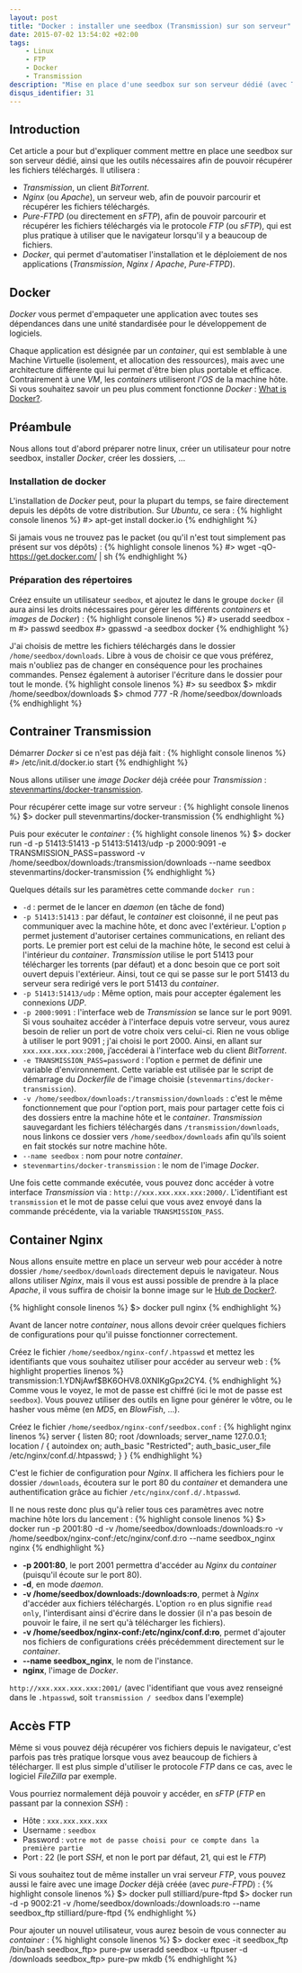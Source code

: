 ```yaml
---
layout: post
title: "Docker : installer une seedbox (Transmission) sur son serveur"
date: 2015-07-02 13:54:02 +02:00
tags:
    - Linux
    - FTP
    - Docker
    - Transmission
description: "Mise en place d'une seedbox sur son serveur dédié (avec Transmission). Utilisation de Docker qui permet d'automatiser l'installation et le déploiement de toutes nos applications (Transmission, Apache/Nginx, Pure-FTPD)."
disqus_identifier: 31
---
```


## Introduction

Cet article a pour but d'expliquer comment mettre en place une seedbox sur son serveur dédié, ainsi que les outils nécessaires afin de pouvoir récupérer les fichiers téléchargés. Il utilisera :

- *Transmission*, un client *BitTorrent*.
- *Nginx* (ou *Apache*), un serveur web, afin de pouvoir parcourir et récupérer les fichiers téléchargés.
- *Pure-FTPD* (ou directement en *sFTP*), afin de pouvoir parcourir et récupérer les fichiers téléchargés via le protocole *FTP* (ou *sFTP*), qui est plus pratique à utiliser que le navigateur lorsqu'il y a beaucoup de fichiers.
- *Docker*, qui permet d'automatiser l'installation et le déploiement de nos applications (*Transmission*, *Nginx* / *Apache*, *Pure-FTPD*).


## Docker

*Docker* vous permet d'empaqueter une application avec toutes ses dépendances dans une unité standardisée pour le développement de logiciels.

Chaque application est désignée par un *container*, qui est semblable à une Machine Virtuelle (isolement, et allocation des ressources), mais avec une architecture différente qui lui permet d'être bien plus portable et efficace.
Contrairement à une *VM*, les *containers* utiliseront *l'OS* de la machine hôte. Si vous souhaitez savoir un peu plus comment fonctionne *Docker* : [What is Docker?][what-is-docker].

## Préambule

Nous allons tout d'abord préparer notre linux, créer un utilisateur pour notre seedbox, installer *Docker*, créer les dossiers, ...

### Installation de docker

L'installation de *Docker* peut, pour la plupart du temps, se faire directement depuis les dépôts de votre distribution. Sur *Ubuntu*, ce sera :
{% highlight console linenos %}
#> apt-get install docker.io
{% endhighlight %}

Si jamais vous ne trouvez pas le packet (ou qu'il n'est tout simplement pas présent sur vos dépôts) :
{% highlight console linenos %}
#> wget -qO- https://get.docker.com/ | sh
{% endhighlight %}

### Préparation des répertoires

Créez ensuite un utilisateur `seedbox`, et ajoutez le dans le groupe `docker` (il aura ainsi les droits nécessaires pour gérer les différents *containers* et *images* de *Docker*) :
{% highlight console linenos %}
#> useradd seedbox -m
#> passwd seedbox
#> gpasswd -a seedbox docker
{% endhighlight %}

J'ai choisis de mettre les fichiers téléchargés dans le dossier `/home/seedbox/downloads`. Libre à vous de choisir ce que vous préférez, mais n'oubliez pas de changer en conséquence pour les prochaines commandes. Pensez également à autoriser l'écriture dans le dossier pour tout le monde.
{% highlight console linenos %}
#> su seedbox
$> mkdir /home/seedbox/downloads
$> chmod 777 -R /home/seedbox/downloads
{% endhighlight %}

## Contrainer Transmission

Démarrer *Docker* si ce n'est pas déjà fait :
{% highlight console linenos %}
#> /etc/init.d/docker.io start
{% endhighlight %}

Nous allons utiliser une *image Docker* déjà créée pour *Transmission* : [stevenmartins/docker-transmission][stevenmartins-docker-transmission].

Pour récupérer cette image sur votre serveur :
{% highlight console linenos %}
$> docker pull stevenmartins/docker-transmission
{% endhighlight %}

Puis pour exécuter le *container* :
{% highlight console linenos %}
$> docker run -d -p 51413:51413 -p 51413:51413/udp -p 2000:9091 -e TRANSMISSION_PASS=password -v /home/seedbox/downloads:/transmission/downloads --name seedbox stevenmartins/docker-transmission
{% endhighlight %}

Quelques détails sur les paramètres cette commande `docker run` :

- `-d` : permet de le lancer en *daemon* (en tâche de fond)
- `-p 51413:51413` : par défaut, le *container* est cloisonné, il ne peut pas communiquer avec la machine hôte, et donc avec l'extérieur. L'option `p` permet justement d'autoriser certaines communications, en reliant des ports. Le premier port est celui de la machine hôte, le second est celui à l'intérieur du *container*. *Transmission* utilise le port 51413 pour télécharger les torrents (par défaut) et a donc besoin que ce port soit ouvert depuis l'extérieur. Ainsi, tout ce qui se passe sur le port 51413 du serveur sera redirigé vers le port 51413 du *container*.
- `-p 51413:51413/udp` : Même option, mais pour accepter également les connexions *UDP*.
- `-p 2000:9091` : l'interface web de *Transmission* se lance sur le port 9091. Si vous souhaitez accéder à l'interface depuis votre serveur, vous aurez besoin de relier un port de votre choix vers celui-ci. Rien ne vous oblige à utiliser le port 9091 ; j'ai choisi le port 2000. Ainsi, en allant sur `xxx.xxx.xxx.xxx:2000`, j’accéderai à l'interface web du client *BitTorrent*.
- `-e TRANSMISSION_PASS=password` : l'option `e` permet de définir une variable d'environnement. Cette variable est utilisée par le script de démarrage du *Dockerfile* de l'image choisie (`stevenmartins/docker-transmission`).
- `-v /home/seedbox/downloads:/transmission/downloads` : c'est le même fonctionnement que pour l'option port, mais pour partager cette fois ci des dossiers entre la machine hôte et le *container*. *Transmission* sauvegardant les fichiers téléchargés dans `/transmission/downloads`, nous linkons ce dossier vers `/home/seedbox/downloads` afin qu'ils soient en fait stockés sur notre machine hôte.
- `--name seedbox` : nom pour notre *container*.
- `stevenmartins/docker-transmission` : le nom de l'image *Docker*.


Une fois cette commande exécutée, vous pouvez donc accéder à votre interface *Transmission* via : `http://xxx.xxx.xxx.xxx:2000/`.
L'identifiant est `transmission` et le mot de passe celui que vous avez envoyé dans la commande précédente, via la variable `TRANSMISSION_PASS`.

## Container Nginx

Nous allons ensuite mettre en place un serveur web pour accéder à notre dossier `/home/seedbox/downloads` directement depuis le navigateur. Nous allons utiliser *Nginx*, mais il vous est aussi possible de prendre à la place *Apache*, il vous suffira de choisir la bonne image sur le [Hub de Docker?][hub-de-docker].

{% highlight console linenos %}
$> docker pull nginx
{% endhighlight %}

Avant de lancer notre *container*, nous allons devoir créer quelques fichiers de configurations pour qu'il puisse fonctionner correctement.

Créez le fichier `/home/seedbox/nginx-conf/.htpasswd` et mettez les identifiants que vous souhaitez utiliser pour accéder au serveur web :
{% highlight properties linenos %}
transmission:$1$.YDNjAwf$BK6OHV8.0XNIKgGpx2CY4.
{% endhighlight %}
Comme vous le voyez, le mot de passe est chiffré (ici le mot de passe est `seedbox`). Vous pouvez utiliser des outils en ligne pour générer le vôtre, ou le hasher vous même (en *MD5*, en *BlowFish*, ...).

Créez le fichier `/home/seedbox/nginx-conf/seedbox.conf` :
{% highlight nginx linenos %}
server {
        listen 80;
        root /downloads;
        server_name 127.0.0.1;
        location / {
                autoindex on;
                auth_basic "Restricted";
                auth_basic_user_file /etc/nginx/conf.d/.htpasswd;
        }
}
{% endhighlight %}

C'est le fichier de configuration pour *Nginx*. Il affichera les fichiers pour le dossier `/downloads`, écoutera sur le port 80 du *container* et demandera une authentification grâce au fichier `/etc/nginx/conf.d/.htpasswd`.

Il ne nous reste donc plus qu'à relier tous ces paramètres avec notre machine hôte lors du lancement :
{% highlight console linenos %}
$> docker run -p 2001:80 -d -v /home/seedbox/downloads:/downloads:ro -v /home/seedbox/nginx-conf:/etc/nginx/conf.d:ro --name seedbox_nginx nginx
{% endhighlight %}

- **-p 2001:80**, le port 2001 permettra d'accéder au *Nginx* du *container* (puisqu'il écoute sur le port 80).
- **-d**, en mode *daemon*.
- **-v /home/seedbox/downloads:/downloads:ro**, permet à *Nginx* d'accéder aux fichiers téléchargés. L'option `ro` en plus signifie `read only`, l'interdisant ainsi d'écrire dans le dossier (il n'a pas besoin de pouvoir le faire, il ne sert qu'à télécharger les fichiers).
- **-v /home/seedbox/nginx-conf:/etc/nginx/conf.d:ro**, permet d'ajouter nos fichiers de configurations créés précédemment directement sur le *container*.
- **--name seedbox_nginx**, le nom de l'instance.
- **nginx**, l'image de *Docker*.


`http://xxx.xxx.xxx.xxx:2001/`
(avec l'identifiant que vous avez renseigné dans le `.htpasswd`, soit `transmission / seedbox` dans l'exemple)

## Accès FTP

Même si vous pouvez déjà récupérer vos fichiers depuis le navigateur, c'est parfois pas très pratique lorsque vous avez beaucoup de fichiers à télécharger.
Il est plus simple d'utiliser le protocole *FTP* dans ce cas, avec le logiciel *FileZilla* par exemple.

Vous pourriez normalement déjà pouvoir y accéder, en *sFTP* (*FTP* en passant par la connexion *SSH*) :

- Hôte : `xxx.xxx.xxx.xxx`
- Username : `seedbox`
- Password : `votre mot de passe choisi pour ce compte dans la première partie`
- Port : 22 (le port *SSH*, et non le port par défaut, 21, qui est le *FTP*)


Si vous souhaitez tout de même installer un vrai serveur *FTP*, vous pouvez aussi le faire avec une image *Docker* déjà créée (avec *pure-FTPD*) :
{% highlight console linenos %}
$> docker pull stilliard/pure-ftpd
$> docker run -d -p 9002:21 -v /home/seedbox/downloads:/downloads:ro --name seedbox_ftp stilliard/pure-ftpd
{% endhighlight %}

Pour ajouter un nouvel utilisateur, vous aurez besoin de vous connecter au *container* :
{% highlight console linenos %}
$> docker exec -it seedbox_ftp /bin/bash
seedbox_ftp> pure-pw useradd seedbox -u ftpuser -d /downloads
seedbox_ftp> pure-pw mkdb
{% endhighlight %}

[what-is-docker]: https://www.docker.com/whatisdocker
[hub-de-docker]: https://registry.hub.docker.com
[stevenmartins-docker-transmission]: https://registry.hub.docker.com/u/stevenmartins/docker-transmission/
